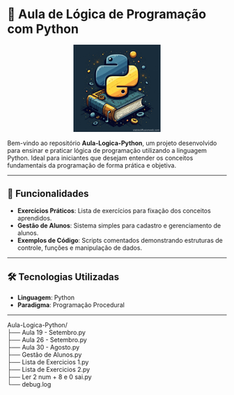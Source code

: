 # 🧠 Aula de Lógica de Programação com Python

<p align="center">
  <img src="logoP.jpg" alt="Logo Aula Lógica Python" width="200">
</p>

Bem-vindo ao repositório **Aula-Logica-Python**, um projeto desenvolvido para ensinar e praticar lógica de programação utilizando a linguagem Python. Ideal para iniciantes que desejam entender os conceitos fundamentais da programação de forma prática e objetiva.

---

## 🔧 Funcionalidades

- **Exercícios Práticos**: Lista de exercícios para fixação dos conceitos aprendidos.
- **Gestão de Alunos**: Sistema simples para cadastro e gerenciamento de alunos.
- **Exemplos de Código**: Scripts comentados demonstrando estruturas de controle, funções e manipulação de dados.

---

## 🛠️ Tecnologias Utilizadas

- **Linguagem**: Python
- **Paradigma**: Programação Procedural

---

Aula-Logica-Python/<br>
├── Aula 19 - Setembro.py<br>
├── Aula 26 - Setembro.py<br>
├── Aula 30 - Agosto.py<br>
├── Gestão de Alunos.py<br>
├── Lista de Exercicios 1.py<br>
├── Lista de Exercicios 2.py<br>
├── Ler 2 num + 8 e 0 sai.py<br>
└── debug.log<br>




